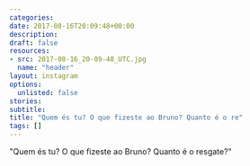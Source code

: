 ```yaml
---
categories:
date: 2017-08-16T20:09:48+00:00
description:
draft: false
resources:
- src: 2017-08-16_20-09-48_UTC.jpg
  name: "header"
layout: instagram
options:
  unlisted: false
stories:
subtitle:
title: "Quem és tu? O que fizeste ao Bruno? Quanto é o re"
tags: []
---
```


"Quem és tu? O que fizeste ao Bruno? Quanto é o resgate?"
